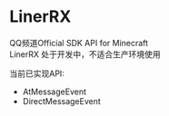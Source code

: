 # LinerRX

QQ频道Official SDK API for Minecraft  
LinerRX 处于开发中，不适合生产环境使用

当前已实现API:
- AtMessageEvent
- DirectMessageEvent